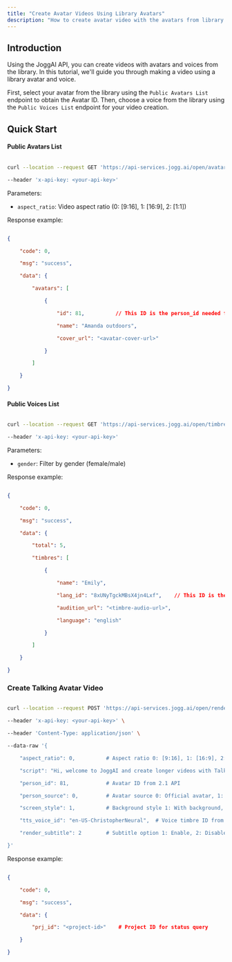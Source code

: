 ```yaml
---
title: "Create Avatar Videos Using Library Avatars"
description: "How to create avatar video with the avatars from library."
---
```


## Introduction

Using the JoggAI API, you can create videos with avatars and voices from the library. In this tutorial, we'll guide you through making a video using a library avatar and voice.

First, select your avatar from the library using the `Public Avatars List` endpoint to obtain the Avatar ID. Then, choose a voice from the library using the `Public Voices List` endpoint for your video creation.

## Quick Start

#### Public Avatars List

```bash

curl --location --request GET 'https://api-services.jogg.ai/open/avatar?aspect_ratio=0' \

--header 'x-api-key: <your-api-key>'

```

Parameters:

* `aspect_ratio`: Video aspect ratio (0: \[9:16], 1: \[16:9], 2: \[1:1])

Response example:

```json

{

    "code": 0,

    "msg": "success",

    "data": {

        "avatars": [

            {

                "id": 81,          // This ID is the person_id needed for creating Talking Avatar

                "name": "Amanda outdoors",

                "cover_url": "<avatar-cover-url>"

            }

        ]

    }

}

```

#### Public Voices List

```bash

curl --location --request GET 'https://api-services.jogg.ai/open/timbre?gender=female' \

--header 'x-api-key: <your-api-key>'

```

Parameters:

* `gender`: Filter by gender (female/male)

Response example:

```json

{

    "code": 0,

    "msg": "success",

    "data": {

        "total": 5,

        "timbres": [

            {

                "name": "Emily",

                "lang_id": "8xUNyTgckMBsX4jn4Lxf",    // This ID is the tts_voice_id needed for creating Talking Avatar

                "audition_url": "<timbre-audio-url>",

                "language": "english"

            }

        ]

    }

}

```

### Create Talking Avatar Video

```bash

curl --location --request POST 'https://api-services.jogg.ai/open/render/talking_avatar' \

--header 'x-api-key: <your-api-key>' \

--header 'Content-Type: application/json' \

--data-raw '{

    "aspect_ratio": 0,          # Aspect ratio 0: [9:16], 1: [16:9], 2: [1:1]

    "script": "Hi, welcome to JoggAI and create longer videos with Talking Avatars in minutes!",  # Text content to be read

    "person_id": 81,            # Avatar ID from 2.1 API

    "person_source": 0,         # Avatar source 0: Official avatar, 1: User custom avatar

    "screen_style": 1,          # Background style 1: With background, 2: Green screen

    "tts_voice_id": "en-US-ChristopherNeural",  # Voice timbre ID from 2.2 API (lang_id)

    "render_subtitle": 2        # Subtitle option 1: Enable, 2: Disable

}'

```

Response example:

```json

{

    "code": 0,

    "msg": "success",

    "data": {

        "prj_id": "<project-id>"    # Project ID for status query

    }

}

```